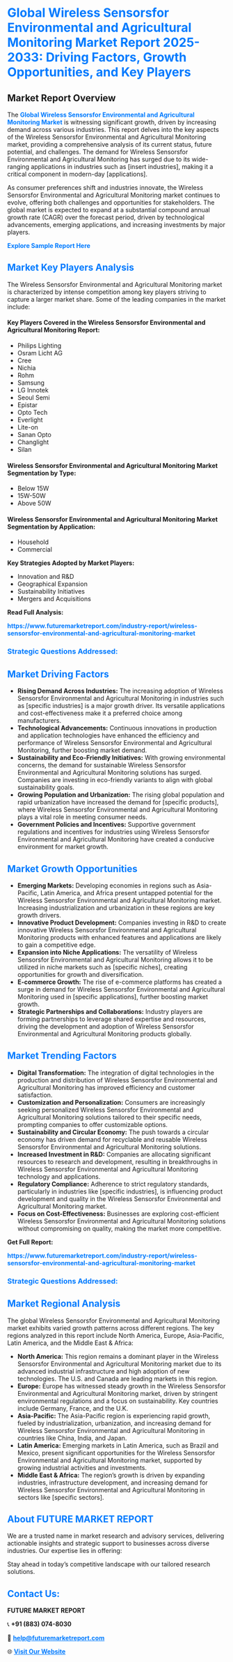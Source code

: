 <h1 style="color: #007BFF;">Global Wireless Sensorsfor Environmental and Agricultural Monitoring Market Report 2025-2033: Driving Factors, Growth Opportunities, and Key Players</h1>

<section id="overview">
<h2>Market Report Overview</h2>
<p>The <a href="https://www.futuremarketreport.com/industry-report/wireless-sensorsfor-environmental-and-agricultural-monitoring-market" style="color: #007BFF; text-decoration: none;"><strong>Global Wireless Sensorsfor Environmental and Agricultural Monitoring Market</strong></a> is witnessing significant growth, driven by increasing demand across various industries. This report delves into the key aspects of the Wireless Sensorsfor Environmental and Agricultural Monitoring market, providing a comprehensive analysis of its current status, future potential, and challenges. The demand for Wireless Sensorsfor Environmental and Agricultural Monitoring has surged due to its wide-ranging applications in industries such as [insert industries], making it a critical component in modern-day [applications].</p>
<p>As consumer preferences shift and industries innovate, the Wireless Sensorsfor Environmental and Agricultural Monitoring market continues to evolve, offering both challenges and opportunities for stakeholders. The global market is expected to expand at a substantial compound annual growth rate (CAGR) over the forecast period, driven by technological advancements, emerging applications, and increasing investments by major players.</p>
</section>

<section id="overview">
<p><a href="https://www.futuremarketreport.com/request-sample/reportId=35823" style="color: #007BFF; text-decoration: none;"><strong>Explore Sample Report Here</strong></a></p>
</section>

<section id="key-players">
<h2 style="color: #007BFF;">Market Key Players Analysis</h2>
<p>The Wireless Sensorsfor Environmental and Agricultural Monitoring market is characterized by intense competition among key players striving to capture a larger market share. Some of the leading companies in the market include:</p>
<h4>Key Players Covered in the Wireless Sensorsfor Environmental and Agricultural Monitoring Report:</h4>
<ul><li>Philips Lighting</li><li>Osram Licht AG</li><li>Cree</li><li>Nichia</li><li>Rohm</li><li>Samsung</li><li>LG Innotek</li><li>Seoul Semi</li><li>Epistar</li><li>Opto Tech</li><li>Everlight</li><li>Lite-on</li><li>Sanan Opto</li><li>Changlight</li><li>Silan</li></ul>
<h4>Wireless Sensorsfor Environmental and Agricultural Monitoring Market Segmentation by Type:</h4>
<ul><li>Below 15W</li><li>15W-50W</li><li>Above 50W</li></ul>

<h4>Wireless Sensorsfor Environmental and Agricultural Monitoring Market Segmentation by Application:</h4>
<ul><li>Household</li><li>Commercial</li></ul>
<p><strong>Key Strategies Adopted by Market Players:</strong></p>
<ul>
<li>Innovation and R&D</li>
<li>Geographical Expansion</li>
<li>Sustainability Initiatives</li>
<li>Mergers and Acquisitions</li>
</ul>
</section>

<section>
<p><strong>Read Full Analysis: </strong></p><a href="https://www.futuremarketreport.com/industry-report/wireless-sensorsfor-environmental-and-agricultural-monitoring-market" style="color: #007BFF; text-decoration: none;"><strong>https://www.futuremarketreport.com/industry-report/wireless-sensorsfor-environmental-and-agricultural-monitoring-market</strong></a>
<h3 style="color: #007BFF;">Strategic Questions Addressed:</h3>
</section>

<section id="driving-factors">
<h2 style="color: #007BFF;">Market Driving Factors</h2>
<ul>
<li><strong>Rising Demand Across Industries:</strong> The increasing adoption of Wireless Sensorsfor Environmental and Agricultural Monitoring in industries such as [specific industries] is a major growth driver. Its versatile applications and cost-effectiveness make it a preferred choice among manufacturers.</li>
<li><strong>Technological Advancements:</strong> Continuous innovations in production and application technologies have enhanced the efficiency and performance of Wireless Sensorsfor Environmental and Agricultural Monitoring, further boosting market demand.</li>
<li><strong>Sustainability and Eco-Friendly Initiatives:</strong> With growing environmental concerns, the demand for sustainable Wireless Sensorsfor Environmental and Agricultural Monitoring solutions has surged. Companies are investing in eco-friendly variants to align with global sustainability goals.</li>
<li><strong>Growing Population and Urbanization:</strong> The rising global population and rapid urbanization have increased the demand for [specific products], where Wireless Sensorsfor Environmental and Agricultural Monitoring plays a vital role in meeting consumer needs.</li>
<li><strong>Government Policies and Incentives:</strong> Supportive government regulations and incentives for industries using Wireless Sensorsfor Environmental and Agricultural Monitoring have created a conducive environment for market growth.</li>
</ul>
</section>

<section id="growth-opportunities">
<h2 style="color: #007BFF;">Market Growth Opportunities</h2>
<ul>
<li><strong>Emerging Markets:</strong> Developing economies in regions such as Asia-Pacific, Latin America, and Africa present untapped potential for the Wireless Sensorsfor Environmental and Agricultural Monitoring market. Increasing industrialization and urbanization in these regions are key growth drivers.</li>
<li><strong>Innovative Product Development:</strong> Companies investing in R&D to create innovative Wireless Sensorsfor Environmental and Agricultural Monitoring products with enhanced features and applications are likely to gain a competitive edge.</li>
<li><strong>Expansion into Niche Applications:</strong> The versatility of Wireless Sensorsfor Environmental and Agricultural Monitoring allows it to be utilized in niche markets such as [specific niches], creating opportunities for growth and diversification.</li>
<li><strong>E-commerce Growth:</strong> The rise of e-commerce platforms has created a surge in demand for Wireless Sensorsfor Environmental and Agricultural Monitoring used in [specific applications], further boosting market growth.</li>
<li><strong>Strategic Partnerships and Collaborations:</strong> Industry players are forming partnerships to leverage shared expertise and resources, driving the development and adoption of Wireless Sensorsfor Environmental and Agricultural Monitoring products globally.</li>
</ul>
</section>

<section id="trending-factors">
<h2 style="color: #007BFF;">Market Trending Factors</h2>
<ul>
<li><strong>Digital Transformation:</strong> The integration of digital technologies in the production and distribution of Wireless Sensorsfor Environmental and Agricultural Monitoring has improved efficiency and customer satisfaction.</li>
<li><strong>Customization and Personalization:</strong> Consumers are increasingly seeking personalized Wireless Sensorsfor Environmental and Agricultural Monitoring solutions tailored to their specific needs, prompting companies to offer customizable options.</li>
<li><strong>Sustainability and Circular Economy:</strong> The push towards a circular economy has driven demand for recyclable and reusable Wireless Sensorsfor Environmental and Agricultural Monitoring solutions.</li>
<li><strong>Increased Investment in R&D:</strong> Companies are allocating significant resources to research and development, resulting in breakthroughs in Wireless Sensorsfor Environmental and Agricultural Monitoring technology and applications.</li>
<li><strong>Regulatory Compliance:</strong> Adherence to strict regulatory standards, particularly in industries like [specific industries], is influencing product development and quality in the Wireless Sensorsfor Environmental and Agricultural Monitoring market.</li>
<li><strong>Focus on Cost-Effectiveness:</strong> Businesses are exploring cost-efficient Wireless Sensorsfor Environmental and Agricultural Monitoring solutions without compromising on quality, making the market more competitive.</li>
</ul>
</section>

<section>
<p><strong>Get Full Report: </strong></p><a href="https://www.futuremarketreport.com/industry-report/wireless-sensorsfor-environmental-and-agricultural-monitoring-market" style="color: #007BFF; text-decoration: none;"><strong>https://www.futuremarketreport.com/industry-report/wireless-sensorsfor-environmental-and-agricultural-monitoring-market</strong></a>
<h3 style="color: #007BFF;">Strategic Questions Addressed:</h3>
</section>


<section id="regional-analysis">
<h2 style="color: #007BFF;">Market Regional Analysis</h2>
<p>The global Wireless Sensorsfor Environmental and Agricultural Monitoring market exhibits varied growth patterns across different regions. The key regions analyzed in this report include North America, Europe, Asia-Pacific, Latin America, and the Middle East & Africa:</p>
<ul>
<li><strong>North America:</strong> This region remains a dominant player in the Wireless Sensorsfor Environmental and Agricultural Monitoring market due to its advanced industrial infrastructure and high adoption of new technologies. The U.S. and Canada are leading markets in this region.</li>
<li><strong>Europe:</strong> Europe has witnessed steady growth in the Wireless Sensorsfor Environmental and Agricultural Monitoring market, driven by stringent environmental regulations and a focus on sustainability. Key countries include Germany, France, and the U.K.</li>
<li><strong>Asia-Pacific:</strong> The Asia-Pacific region is experiencing rapid growth, fueled by industrialization, urbanization, and increasing demand for Wireless Sensorsfor Environmental and Agricultural Monitoring in countries like China, India, and Japan.</li>
<li><strong>Latin America:</strong> Emerging markets in Latin America, such as Brazil and Mexico, present significant opportunities for the Wireless Sensorsfor Environmental and Agricultural Monitoring market, supported by growing industrial activities and investments.</li>
<li><strong>Middle East & Africa:</strong> The region’s growth is driven by expanding industries, infrastructure development, and increasing demand for Wireless Sensorsfor Environmental and Agricultural Monitoring in sectors like [specific sectors].</li>
</ul>
</section>

<footer>
<h2 style="color: #007BFF;">About FUTURE MARKET REPORT</h2>
<p>We are a trusted name in market research and advisory services, delivering actionable insights and strategic support to businesses across diverse industries. Our expertise lies in offering:</p>

<p>Stay ahead in today’s competitive landscape with our tailored research solutions.</p>

<h2 style="color: #007BFF;">Contact Us:</h2>
<p><strong>FUTURE MARKET REPORT</strong></p>
<p>📞 <strong>+91 (883) 074-8030</strong></p>
<p>📧 <strong><a href="mailto:help@futuremarketreport.com" style="color: #007BFF;">help@futuremarketreport.com</a></strong></p>
<p>🌐 <strong><a href="https://www.futuremarketreport.com/" style="color: #007BFF;">Visit Our Website</a></strong></p>
</footer>